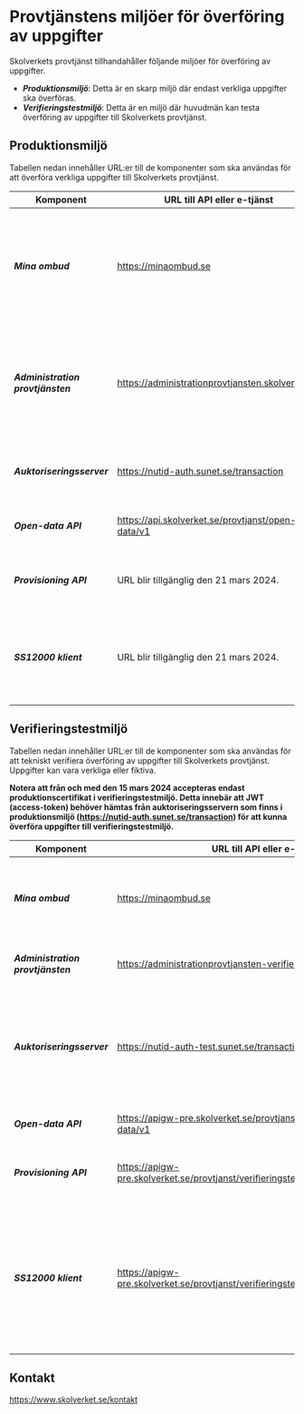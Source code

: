 # Provtjänstens miljöer för överföring av uppgifter

Skolverkets provtjänst tillhandahåller följande miljöer för överföring av uppgifter.

* **_Produktionsmiljö_**: Detta är en skarp miljö där endast verkliga uppgifter ska överföras.
* **_Verifieringstestmiljö_**: Detta är en miljö där huvudmän kan testa överföring av uppgifter
  till Skolverkets provtjänst.

## Produktionsmiljö

Tabellen nedan innehåller URL:er till de komponenter som ska användas för att överföra verkliga uppgifter
till Skolverkets provtjänst.

| Komponent                         | **URL till API eller e-tjänst**                   | **Kommentar**                                                                                                                                          |
|-----------------------------------|---------------------------------------------------|--------------------------------------------------------------------------------------------------------------------------------------------------------|
| _**Mina ombud**_                  | https://minaombud.se                              | Används för att skapa och hantera fullmakt. Fullmakterna kommer att användas för behörighetskontroll i e-tjänsten Administration provtjänsten.         |
| _**Administration provtjänsten**_ | https://administrationprovtjansten.skolverket.se  | Används för överföring av uppgifter via fil, registrering av huvudmans SS12000-API URL, beställning av IdP och beställning av stöd för e-legitimation. |
| _**Auktoriseringsserver**_        | https://nutid-auth.sunet.se/transaction           | Används för att hämta JWT (access-token) efter autentisering enligt mTLS.                                                                              |
| _**Open-data API**_               | https://api.skolverket.se/provtjanst/open-data/v1 | Provtjänstens öppna-data. Se [Open-data API swagger-GUI](https://api.skolverket.se/provtjanst/open-data/v1/swagger-ui.html).                           |
| _**Provisioning API**_            | URL blir tillgänglig den 21 mars 2024.            | Används för att överföra uppgifter genom att skicka data till Skolverkets API.                                                                           |
| _**SS12000 klient**_              | URL blir tillgänglig den 21 mars 2024.            | Används för att överföra uppgifter enligt standarden SS 12000 där Skolverket hämtar data från huvudmannens API.                                        |

## Verifieringstestmiljö

Tabellen nedan innehåller URL:er till de komponenter som ska användas för att tekniskt verifiera
överföring av uppgifter till Skolverkets provtjänst. Uppgifter kan vara verkliga eller fiktiva.

**Notera att från och med den 15 mars 2024 accepteras endast produktionscertifikat i verifieringstestmiljö.
Detta innebär att JWT (access-token) behöver hämtas från auktoriseringsservern som finns i
produktionsmiljö (https://nutid-auth.sunet.se/transaction) för att kunna överföra uppgifter till
verifieringstestmiljö.**

| Komponent                         | **URL till API eller e-tjänst**                                                       | **Kommentar**                                                                                                                                                                                                                                                                           |
|-----------------------------------|---------------------------------------------------------------------------------------|-----------------------------------------------------------------------------------------------------------------------------------------------------------------------------------------------------------------------------------------------------------------------------------------|
| _**Mina ombud**_                  | https://minaombud.se                                                                  | Används för att skapa och hantera fullmakt. Fullmakterna kommer att användas för behörighetskontroll i e-tjänsten Administration provtjänsten.                                                                                                                                          |
| _**Administration provtjänsten**_ | https://administrationprovtjansten-verifieringstest.skolverket.se                     | Används för överföring av uppgifter via fil och registrering av huvudmans SS12000-API URL.                                                                                                                                                                                              |
| _**Auktoriseringsserver**_        | https://nutid-auth-test.sunet.se/transaction                                          | Används för att hämta JWT (access-token) efter autentisering enligt mTLS. Notera att från och med den 15 mars 2024 ska det användas auktoriseringsservern i produktionsmiljö (https://nutid-auth.sunet.se/transaction).                                                                 |
| _**Open-data API**_               | https://apigw-pre.skolverket.se/provtjanst/verifieringstest/open-data/v1              | Provtjänstens öppna-data. Se [Open-data API swagger-GUI](https://apigw-pre.skolverket.se/provtjanst/verifieringstest/open-data/v1/swagger-ui.html).                                                                                                                                     |
| _**Provisioning API**_            | https://apigw-pre.skolverket.se/provtjanst/verifieringstest/provisioning/v1           | Används för att överföra uppgifter genom att skicka data till Skolverkets API. Se [Provisioning API swagger-GUI](https://apigw-pre.skolverket.se/provtjanst/verifieringstest/provisioning/v1/swagger-ui.html).                                                                            |
| _**SS12000 klient**_              | https://apigw-pre.skolverket.se/provtjanst/verifieringstest/ss12000/klient/v1/{urlId} | Används för att överföra uppgifter enligt standarden SS 12000 där Skolverket hämtar data från huvudmannens API. Notera att `urlId` är en unik identifierare för huvudmans SS12000-API URL. Vid prenumeration registrerar SS12000-klienten en specifik "target-URL" som innehåller `urlId`. |

## Kontakt

https://www.skolverket.se/kontakt
